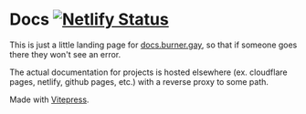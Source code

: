 # Docs [![Netlify Status](https://api.netlify.com/api/v1/badges/a9093755-540a-47da-acce-8e3b3160d20e/deploy-status)](https://app.netlify.com/sites/docs-burner-gay/deploys)

This is just a little landing page for [docs.burner.gay](https://docs.burner.gay/), so that if someone goes there they won't see an error.

The actual documentation for projects is hosted elsewhere (ex. cloudflare pages, netlify, github pages, etc.) with a reverse proxy to some path.

Made with [Vitepress](https://vitepress.vuejs.org/).
